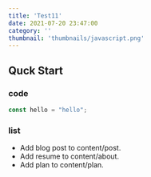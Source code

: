 ```yaml
---
title: 'Test11'
date: 2021-07-20 23:47:00
category: ''
thumbnail: 'thumbnails/javascript.png'
---
```


## Quck Start

### code

```javascript
const hello = "hello";
```
### list

- Add blog post to content/post.
- Add resume to content/about.
- Add plan to content/plan.
